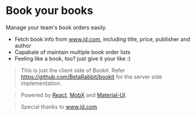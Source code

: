 # Book your books

Manage your team's book orders easily.
- Fetch book info from www.jd.com, including title, price, publisher and author
- Capabale of maintain multiple book order lists
- Feeling like a book, too? just give it your like :)

> This is just the client side of Bookit.
> Refer https://github.com/BetaRabbit/bookit for the server side implementation.

> Powered by [React](https://github.com/facebook/react), [MobX](https://github.com/mobxjs/mobx) and [Material-UI](https://github.com/callemall/material-ui).

> Special thanks to www.jd.com
